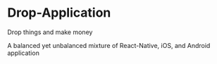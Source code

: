 # Drop-Application
Drop things and make money

A balanced yet unbalanced mixture of React-Native, iOS, and Android application
